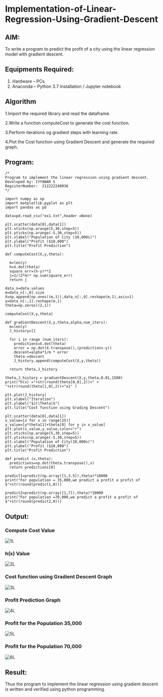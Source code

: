 # Implementation-of-Linear-Regression-Using-Gradient-Descent

## AIM:
To write a program to predict the profit of a city using the linear regression model with gradient descent.

## Equipments Required:
1. Hardware – PCs
2. Anaconda – Python 3.7 Installation / Jupyter notebook

## Algorithm
1.Import the required library and read the dataframe.

2.Write a function computeCost to generate the cost function.

3.Perform iterations og gradient steps with learning rate.

4.Plot the Cost function using Gradient Descent and generate the required graph.
 


## Program:
```
/*
Program to implement the linear regression using gradient descent.
Developed by: IYYANAR S
RegisterNumber:  212222240036
*/
```
```
import numpy as np
import matplotlib.pyplot as plt
import pandas as pd

data=pd.read_csv("ex1.txt",header =None)

plt.scatter(data[0],data[1])
plt.xticks(np.arange(5,30,step=5))
plt.yticks(np.arange(-5,30,step=5))
plt.xlabel("Population of City (10,000s)")
plt.ylabel("Profit ($10,000")
plt.title("Profit Prediction")

def computeCost(X,y,theta):

  m=len(y)
  h=X.dot(theta)
  square_err=(h-y)**2
  j=1/(2*m)* np.sum(square_err)
  return j

data_n=data.values
m=data_n[:,0].size
X=np.append(np.ones((m,1)),data_n[:,0].reshape(m,1),axis=1)
y=data_n[:,1].reshape(m,1)
theta=np.zeros((2,1))

computeCost(X,y,theta)

def gradientDescent(X,y,theta,alpha,num_iters):
  m=len(y)
  J_history=[]

  for i in range (num_iters):
    predictions=X.dot(theta)
    error = np.dot(X.transpose(),(predictions-y))
    descent=alpha*1/m * error
    theta-=descent
    J_history.append(computeCost(X,y,theta))

  return theta,J_history  

theta,J_history = gradientDescent(X,y,theta,0.01,1500)
print("h(x) ="+str(round(theta[0,0],2))+" + "+str(round(theta[1,0],2))+"x1" )

plt.plot(J_history)
plt.xlabel("Iteration")
plt.ylabel("$J(\Theta)$")
plt.title("Cost function using Grading Descent")

plt.scatter(data[0],data[1])
x_value=[x for x in range(25)]
y_value=[y*theta[1]+theta[0] for y in x_value]
plt.plot(x_value,y_value,color="r")
plt.xticks(np.arange(5,30,step=5))
plt.yticks(np.arange(-5,30,step=5))
plt.xlabel("Population of City(10,000s)")
plt.ylabel("Profit ($10,000")
plt.title("Profit Prediction")

def predict (x,theta):
  predictions=np.dot(theta.transpose(),x)
  return predictions[0]

predict1=predict(np.array([1,3.5]),theta)*10000
print("For population = 35,000,we predict a profit a profit of $"+str(round(predict1,0)))

predict2=predict(np.array([1,7]),theta)*10000
print("For population =70,000,we predict a profit a profit of $"+str(round(predict2,0)))
```

## Output:
### Compute Cost Value
![1L](https://github.com/Iyyanar22009120/Implementation-of-Linear-Regression-Using-Gradient-Descent/assets/118680259/32a4d1b0-d8e1-4624-bea1-987796f731df)
### h(x) Value
![2L](https://github.com/Iyyanar22009120/Implementation-of-Linear-Regression-Using-Gradient-Descent/assets/118680259/d568a656-5e3b-4bb1-bad3-65c43cacbef1)
### Cost function using Gradient Descent Graph
![3L](https://github.com/Iyyanar22009120/Implementation-of-Linear-Regression-Using-Gradient-Descent/assets/118680259/92c4665f-8406-4c2d-b47d-72ff369df184)
### Profit Prediction Graph
![4L](https://github.com/Iyyanar22009120/Implementation-of-Linear-Regression-Using-Gradient-Descent/assets/118680259/cdf0ca1c-73b8-4d74-8950-5e19c2a118b5)
### Profit for the Population 35,000
![5L](https://github.com/Iyyanar22009120/Implementation-of-Linear-Regression-Using-Gradient-Descent/assets/118680259/fa0a6320-c363-4dce-886a-48970c11f4d8)
### Profit for the Population 70,000
![6L](https://github.com/Iyyanar22009120/Implementation-of-Linear-Regression-Using-Gradient-Descent/assets/118680259/1af5c47d-2f8a-45e3-bd1f-2083195a5ecf)

## Result:
Thus the program to implement the linear regression using gradient descent is written and verified using python programming.
